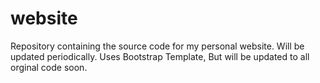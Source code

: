 # website
Repository containing the source code for my personal website. Will be updated periodically. 
Uses Bootstrap Template, But will be updated to all orginal code soon.
